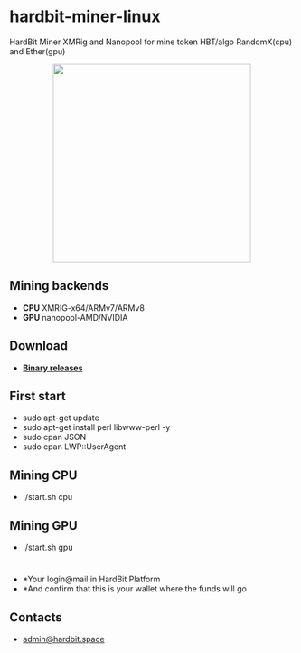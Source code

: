 # hardbit-miner-linux
HardBit Miner XMRig and Nanopool for mine token HBT/algo RandomX(cpu) and Ether(gpu)
<p align="center">
  <img src="https://github.com/hardbitspace/hardbit-miner-linux/blob/main/8797d99f-22e2-4892-b34f-8278d48bdf5a.jpg" width="350" title="">
</p>

## Mining backends
- **CPU** XMRIG-x64/ARMv7/ARMv8
- **GPU** nanopool-AMD/NVIDIA 
## Download
* **[Binary releases](https://github.com/hardbitspace/launcher-linux/releases)**

## First start
- sudo apt-get update
- sudo apt-get install perl libwww-perl -y
- sudo cpan JSON
- sudo cpan LWP::UserAgent
## Mining CPU
- ./start.sh cpu
## Mining GPU
- ./start.sh gpu
#
- *Your login@mail in HardBit Platform
- *And confirm that this is your wallet where the funds will go

## Contacts
* admin@hardbit.space
